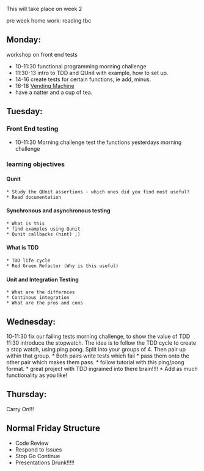 This will take place on week 2

pre week home work:
reading tbc

## Monday:
workshop on front end tests
  * 10-11:30 functional programming morning challenge
  * 11:30-13 intro to TDD and QUnit with example, how to set up.
  * 14-16 create tests for certain functions, ie add, minus.
  * 16-18 [Vending Machine](https://github.com/dwyl/learn-tdd)
  * have a natter and a cup of tea.

  
  
## Tuesday:
### Front End testing
  * 10-11:30 Morning challenge test the functions yesterdays morning challenge
  
### learning objectives
#### Qunit
    * Study the QUnit assertions - which ones did you find most useful? 
    * Read documentation
  
#### Synchronous and asynchronous testing
    * What is this
    * find examples using Qunit
    * Qunit callbacks (hint) ;)
  
#### What is TDD
    * TDD life cycle
    * Red Green Refactor (Why is this useful)
    
  
#### Unit and Integration Testing
    * What are the differnces
    * Continous integration 
    * What are the pros and cons

 
## Wednesday:
  10-11:30 fix our failing tests morning challenge, to show the value of TDD
  11:30 introduce the stopwatch. The idea is to follow the TDD cycle to create a stop watch, using ping pong.
  Split into your groups of 4. Then pair up within that group. 
    * Both pairs write tests which fail 
    * pass them onto the other pair which makes them pass.
    * follow tutorial with this ping/pong format. 
    * great project with TDD ingrained into there brain!!!!
    * Add as much functionality as you like! 
    
## Thursday:
  Carry On!!!
  
## Normal Friday Structure
  * Code Review
  * Respond to Issues
  * Stop Go Continue
  * Presentations
  Drunk!!!!!
